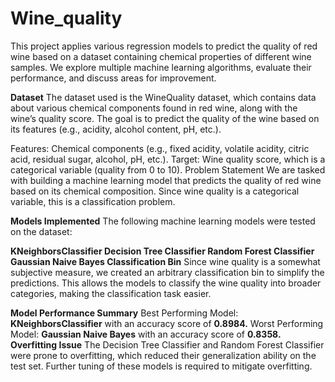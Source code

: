 # Wine_quality
This project applies various regression models to predict the quality of red wine based on a dataset containing chemical properties of different wine samples. We explore multiple machine learning algorithms, evaluate their performance, and discuss areas for improvement.

**Dataset**
The dataset used is the WineQuality dataset, which contains data about various chemical components found in red wine, along with the wine’s quality score. The goal is to predict the quality of the wine based on its features (e.g., acidity, alcohol content, pH, etc.).

Features: Chemical components (e.g., fixed acidity, volatile acidity, citric acid, residual sugar, alcohol, pH, etc.).
Target: Wine quality score, which is a categorical variable (quality from 0 to 10).
Problem Statement
We are tasked with building a machine learning model that predicts the quality of red wine based on its chemical composition. Since wine quality is a categorical variable, this is a classification problem.

**Models Implemented**
The following machine learning models were tested on the dataset:

**KNeighborsClassifier
Decision Tree Classifier
Random Forest Classifier
Gaussian Naive Bayes
Classification Bin**
Since wine quality is a somewhat subjective measure, we created an arbitrary classification bin to simplify the predictions. This allows the models to classify the wine quality into broader categories, making the classification task easier.

**Model Performance Summary**
Best Performing Model:
**KNeighborsClassifier** with an accuracy score of **0.8984.**
Worst Performing Model:
**Gaussian Naive Bayes** with an accuracy score of **0.8358.**
**Overfitting Issue**
The Decision Tree Classifier and Random Forest Classifier were prone to overfitting, which reduced their generalization ability on the test set. Further tuning of these models is required to mitigate overfitting.

